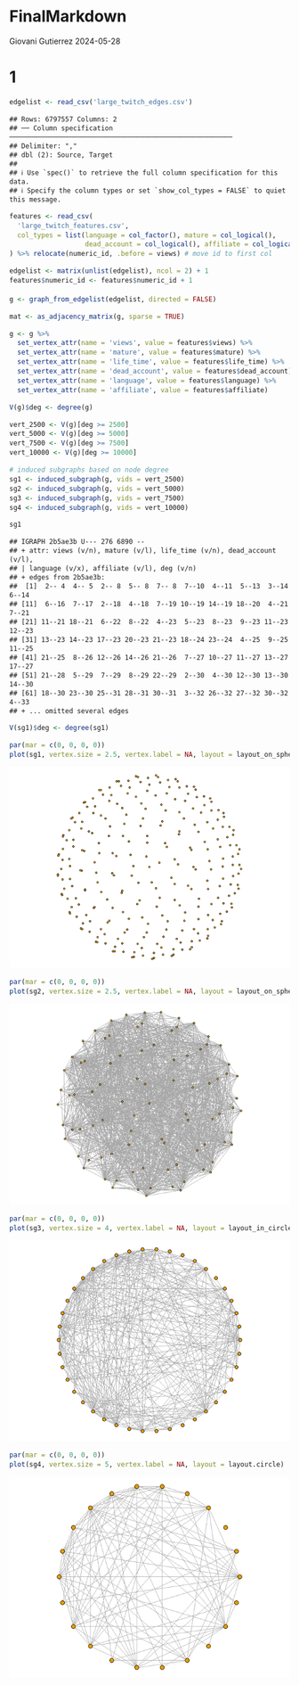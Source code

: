 FinalMarkdown
================
Giovani Gutierrez
2024-05-28

# 1

``` r
edgelist <- read_csv('large_twitch_edges.csv')
```

    ## Rows: 6797557 Columns: 2
    ## ── Column specification ────────────────────────────────────────────────────────
    ## Delimiter: ","
    ## dbl (2): Source, Target
    ## 
    ## ℹ Use `spec()` to retrieve the full column specification for this data.
    ## ℹ Specify the column types or set `show_col_types = FALSE` to quiet this message.

``` r
features <- read_csv(
  'large_twitch_features.csv',
  col_types = list(language = col_factor(), mature = col_logical(),
                   dead_account = col_logical(), affiliate = col_logical())
) %>% relocate(numeric_id, .before = views) # move id to first col
```

``` r
edgelist <- matrix(unlist(edgelist), ncol = 2) + 1
features$numeric_id <- features$numeric_id + 1 

g <- graph_from_edgelist(edgelist, directed = FALSE)
```

``` r
mat <- as_adjacency_matrix(g, sparse = TRUE)
```

``` r
g <- g %>% 
  set_vertex_attr(name = 'views', value = features$views) %>% 
  set_vertex_attr(name = 'mature', value = features$mature) %>% 
  set_vertex_attr(name = 'life_time', value = features$life_time) %>% 
  set_vertex_attr(name = 'dead_account', value = features$dead_account) %>% 
  set_vertex_attr(name = 'language', value = features$language) %>% 
  set_vertex_attr(name = 'affiliate', value = features$affiliate)
```

``` r
V(g)$deg <- degree(g)
```

``` r
vert_2500 <- V(g)[deg >= 2500]
vert_5000 <- V(g)[deg >= 5000]
vert_7500 <- V(g)[deg >= 7500]
vert_10000 <- V(g)[deg >= 10000]
```

``` r
# induced subgraphs based on node degree
sg1 <- induced_subgraph(g, vids = vert_2500)
sg2 <- induced_subgraph(g, vids = vert_5000)
sg3 <- induced_subgraph(g, vids = vert_7500)
sg4 <- induced_subgraph(g, vids = vert_10000)
```

``` r
sg1
```

    ## IGRAPH 2b5ae3b U--- 276 6890 -- 
    ## + attr: views (v/n), mature (v/l), life_time (v/n), dead_account (v/l),
    ## | language (v/x), affiliate (v/l), deg (v/n)
    ## + edges from 2b5ae3b:
    ##  [1]  2-- 4  4-- 5  2-- 8  5-- 8  7-- 8  7--10  4--11  5--13  3--14  6--14
    ## [11]  6--16  7--17  2--18  4--18  7--19 10--19 14--19 18--20  4--21  7--21
    ## [21] 11--21 18--21  6--22  8--22  4--23  5--23  8--23  9--23 11--23 12--23
    ## [31] 13--23 14--23 17--23 20--23 21--23 18--24 23--24  4--25  9--25 11--25
    ## [41] 21--25  8--26 12--26 14--26 21--26  7--27 10--27 11--27 13--27 17--27
    ## [51] 21--28  5--29  7--29  8--29 22--29  2--30  4--30 12--30 13--30 14--30
    ## [61] 18--30 23--30 25--31 28--31 30--31  3--32 26--32 27--32 30--32  4--33
    ## + ... omitted several edges

``` r
V(sg1)$deg <- degree(sg1)
```

``` r
par(mar = c(0, 0, 0, 0))
plot(sg1, vertex.size = 2.5, vertex.label = NA, layout = layout_on_sphere, edge.width = NA)
```

![](FinalProject_files/figure-gfm/unnamed-chunk-9-1.png)<!-- -->

``` r
par(mar = c(0, 0, 0, 0))
plot(sg2, vertex.size = 2.5, vertex.label = NA, layout = layout_on_sphere)
```

![](FinalProject_files/figure-gfm/unnamed-chunk-10-1.png)<!-- -->

``` r
par(mar = c(0, 0, 0, 0))
plot(sg3, vertex.size = 4, vertex.label = NA, layout = layout_in_circle)
```

![](FinalProject_files/figure-gfm/unnamed-chunk-11-1.png)<!-- -->

``` r
par(mar = c(0, 0, 0, 0))
plot(sg4, vertex.size = 5, vertex.label = NA, layout = layout.circle)
```

![](FinalProject_files/figure-gfm/unnamed-chunk-12-1.png)<!-- -->
